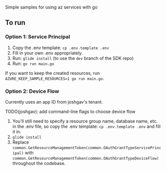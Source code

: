 Simple samples for using az services with go

## To run

### Option 1: Service Principal

1. Copy the .env template: `cp .env.template .env`
1. Fill in your own .env appropriately.
1. Run: `glide install` (to use the `dev` branch of the SDK repo)
1. Run: `go run main.go`

If you want to keep the created resources, run `AZURE_KEEP_SAMPLE_RESOURCES=1 go run main.go`.

### Option 2: Device Flow

Currently uses an app ID from joshgav's tenant.

TODO(joshgav): add command-line flags to choose device flow

1. You'll still need to specify a resource group name, database name, etc. in the .env file, so copy the .env template: `cp .env.template .env` and fill it in.
1. `glide install`
1. Replace `common.GetResourceManagementToken(common.OAuthGrantTypeServicePrincipal)` with `common.GetResourceManagementToken(common.OAuthGrantTypeDeviceFlow)` throughout the codebase. 

